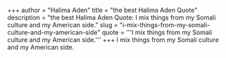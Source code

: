 +++
author = "Halima Aden"
title = "the best Halima Aden Quote"
description = "the best Halima Aden Quote: I mix things from my Somali culture and my American side."
slug = "i-mix-things-from-my-somali-culture-and-my-american-side"
quote = '''I mix things from my Somali culture and my American side.'''
+++
I mix things from my Somali culture and my American side.
